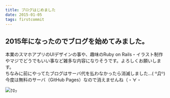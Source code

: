 ```yaml
---
title: ブログはじめました
date: 2015-01-05
tags: firstcommit
---
```


## 2015年になったのでブログを始めてみました。
本業のスマホアプリのUIデザインの事や、趣味のRuby on Rails・イラスト制作やマジでどうでもいい事など雑多な内容になりそうです。よろしくお願いします。  
ちなみに前にやってたブログはサーバ代を払わなかったら消滅しました…( ꒪Д꒪)今度は無料のサーバ（GitHub Pages）なので消えませんね（・∀・


 ![ｸﾈｯ](blog-images/2015-01-05-01_a.png)
